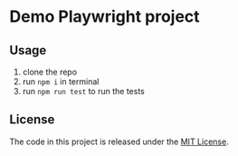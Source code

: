 # Demo Playwright project

## Usage
1. clone the repo
2. run `npm i` in terminal
3. run `npm run test` to run the tests

## License

The code in this project is released under the [MIT License](LICENSE.md).